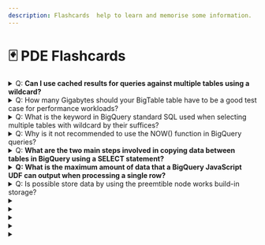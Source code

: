 ```yaml
---
description: Flashcards  help to learn and memorise some information.
---
```


# 🃏 PDE Flashcards



<details>

<summary>Q: <strong>Can I use cached results for queries against multiple tables using a wildcard?</strong></summary>

A: No, cached results are not supported for queries against multiple tables using a wildcard even if the Use Cached Results option is checked

[https://cloud.google.com/bigquery/docs/querying-wildcard-tables](https://cloud.google.com/bigquery/docs/querying-wildcard-tables)

</details>

<details>

<summary>Q: How many Gigabytes should your BigTable table have to be a good test case for performance workloads?</summary>

A: Use at least 100 GB for your workload tests

[https://cloud.google.com/bigtable/docs/performance](https://cloud.google.com/bigtable/docs/performance)

</details>

<details>

<summary>Q: What is the keyword in BigQuery standard SQL used when selecting multiple tables with wildcard by their suffices?</summary>

A: `_TABLE_SUFFIX`

&#x20;[https://cloud.google.com/bigquery/docs/querying-wildcard-tables](https://cloud.google.com/bigquery/docs/querying-wildcard-tables)

</details>

<details>

<summary>Q: Why is it not recommended to use the NOW() function in BigQuery queries?</summary>

A: Using the NOW() function can significantly impact query performance and cost, due to the overhead of retrieving the current timestamp from the server.

[https://cloud.google.com/bigquery/docs/reference/standard-sql/date\_functions](https://cloud.google.com/bigquery/docs/reference/standard-sql/date\_functions)

</details>

<details>

<summary>Q: <strong>What are the two main steps involved in copying data between tables in BigQuery using a SELECT statement?</strong></summary>

A: Create a new table schema and insert data from existing dataset to the new one using `INSERT SELECT` statement

As of  `21 December 2023` the most convenient way to clone BigQuery tables is by using CLONE instead SELECT \
[https://cloud.google.com/bigquery/docs/table-clones-create](https://cloud.google.com/bigquery/docs/table-clones-create)

```sql
CREATE TABLE
myproject.myDataset_backup.myTableClone
CLONE myproject.myDataset.myTable;
```

</details>

<details>

<summary><strong>Q: What is the maximum amount of data that a BigQuery JavaScript UDF can output when processing a single row?</strong></summary>

R: Approximately 5 MB

[https://cloud.google.com/bigquery/quotas#udf\_limits](https://cloud.google.com/bigquery/quotas#udf\_limits)

</details>

<details>

<summary>Q: Is possible store data by using the preemtible node works build-in storage?</summary>

A: Preemptible worker nodes do not have persistent disks. This means that you cannot store data on the worker nodes themselves. Instead, you will need to store your data in Cloud Storage and use the HDFS connector to access it from your worker nodes.

[https://cloud.google.com/dataproc/docs/concepts/compute/secondary-vms](https://cloud.google.com/dataproc/docs/concepts/compute/secondary-vms)

</details>

<details>

<summary></summary>



</details>

<details>

<summary></summary>



</details>

<details>

<summary></summary>



</details>

<details>

<summary></summary>



</details>

<details>

<summary></summary>



</details>
